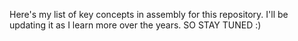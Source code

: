 Here's my list of key concepts in assembly for this repository. I'll be updating it as I learn more over the years. SO STAY TUNED :)
